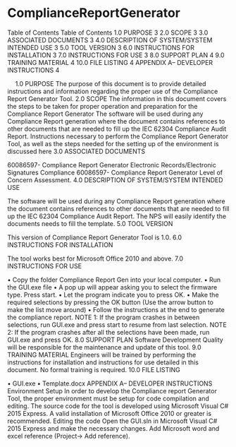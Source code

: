 # ComplianceReportGenerator
Table of Contents
Table of Contents
1.0	PURPOSE	3
2.0	SCOPE	3
3.0	ASSOCIATED DOCUMENTS	3
4.0	DESCRIPTION OF SYSTEM/SYSTEM INTENDED USE	3
5.0	TOOL VERSION	3
6.0	INSTRUCTIONS FOR INSTALLATION	3
7.0	INSTRUCTIONS FOR USE	3
8.0	SUPPORT PLAN	4
9.0	TRAINING MATERIAL	4
10.0	FILE LISTING	4
APPENDIX A– DEVELOPER INSTRUCTIONS	4


 
1.0	PURPOSE
The purpose of this document is to provide detailed instructions and information regarding the proper use of the Compliance Report Generator Tool. 
2.0	SCOPE
The information in this document covers the steps to be taken for proper operation and preparation for the Compliance Report Generator The software will be used during any Compliance Report generation where the document contains references to other documents that are needed to fill up the IEC 62304 Compliance Audit Report. 
Instructions necessary to perform the Compliance Report Generator Tool, as well as the steps needed for the setting up of the environment is discussed here
3.0	ASSOCIATED DOCUMENTS

60086597- Compliance Report Generator Electronic Records/Electronic Signatures Compliance
60086597- Compliance Report Generator Level of Concern Assessment.
4.0	DESCRIPTION OF SYSTEM/SYSTEM INTENDED USE

The software will be used during any Compliance Report generation where the document contains references to other documents that are needed to fill up the IEC 62304 Compliance Audit Report. The NPS will easily identify the documents needs to fill the template.
5.0	TOOL VERSION

This version of Compliance Report Generator Tool is 1.0. 
6.0	INSTRUCTIONS FOR INSTALLATION

The tool works best for Microsoft Office 2010 and above.
7.0	INSTRUCTIONS FOR USE

•	Copy the folder Compliance Report Gen into your local computer.
•	Run the GUI.exe file
•	A pop up will appear asking you to select the firmware type. Press start.
•	Let the program indicate you to press OK.
•	Make the required selections by pressing the OK button (Use the arrow button to make the list move around)
•	Follow the instructions at the end to generate the compliance report.
NOTE 1: If the program crashes in between selections, run GUI.exe and press start to resume from last selection.
NOTE 2: If the program crashes after all the selections have been made, run GUI.exe and press OK.
8.0	SUPPORT PLAN
Software Development Quality will be responsible for the maintenance and update of this tool.
9.0	TRAINING MATERIAL
Engineers will be trained by performing the instructions for installation and instructions for use detailed in this document. No formal training is required.
10.0	FILE LISTING

•	GUI.exe
•	Template.docx
APPENDIX A– DEVELOPER INSTRUCTIONS
Environment Setup
In order to develop the Compliance report Generator Tool, the proper environment must be setup for code compilation and editing. The source code for the tool is developed using Microsoft Visual C# 2015 Express. A valid installation of Microsoft Office 2010 or greater is recommended. 
Editing the code
Open the GUI.sln in Microsoft Visual C# 2015 Express and make the necessary changes.  Add Microsoft word and excel reference (Project-> Add reference). 

